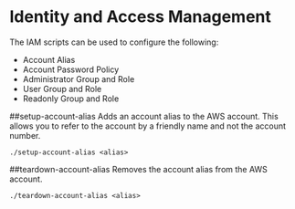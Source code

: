 Identity and Access Management
===
The IAM scripts can be used to configure the following:
* Account Alias
* Account Password Policy
* Administrator Group and Role
* User Group and Role
* Readonly Group and Role

##setup-account-alias
Adds an account alias to the AWS account.  This allows you to refer to the account by a friendly name and not the account number.

    ./setup-account-alias <alias>
    
##teardown-account-alias
Removes the account alias from the AWS account.

    ./teardown-account-alias <alias>
